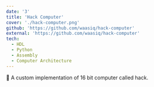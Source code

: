 ```yaml
---
date: '3'
title: 'Hack Computer'
cover: './hack-computer.png'
github: 'https://github.com/waasiq/hack-computer'
external: 'https://github.com/waasiq/hack-computer'
tech:
  - HDL
  - Python
  - Assembly
  - Computer Architecture
---
```


🚀 A custom implementation of 16 bit computer called hack. 
